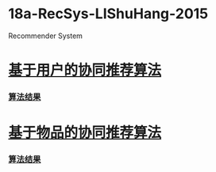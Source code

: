 # 18a-RecSys-LIShuHang-2015
Recommender System

# [基于用户的协同推荐算法](https://github.com/m-L-0/18a-RecSys-LIShuHang-2015/blob/master/userCF.py)       
### [算法结果](https://github.com/m-L-0/18a-RecSys-LIShuHang-2015/blob/master/outcome/%E5%9F%BA%E4%BA%8E%E7%94%A8%E6%88%B7%E7%9A%84%E5%8D%8F%E5%90%8C%E8%BF%87%E6%BB%A4%E7%AE%97%E6%B3%95.png) 
 

# [基于物品的协同推荐算法](https://github.com/m-L-0/18a-RecSys-LIShuHang-2015/blob/master/ItemCF.py)        
### [算法结果](https://github.com/m-L-0/18a-RecSys-LIShuHang-2015/blob/master/outcome/%E5%9F%BA%E4%BA%8E%E7%89%A9%E5%93%81%E7%9A%84%E5%8D%8F%E5%90%8C%E8%BF%87%E6%BB%A4%E7%AE%97%E6%B3%95.png)
